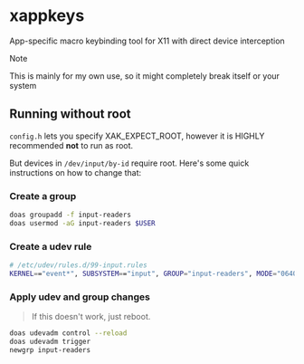 # xappkeys
App-specific macro keybinding tool for X11 with direct device interception

> [!NOTE]
> This is mainly for my own use, so it might completely break itself or your system

## Running without root

`config.h` lets you specify XAK_EXPECT_ROOT, however it is HIGHLY recommended **not** to run as root.

But devices in `/dev/input/by-id` require root. Here's some quick instructions on how to change that:

### Create a group

```sh
doas groupadd -f input-readers
doas usermod -aG input-readers $USER
```

### Create a udev rule

```sh
# /etc/udev/rules.d/99-input.rules
KERNEL=="event*", SUBSYSTEM=="input", GROUP="input-readers", MODE="0640"
```

### Apply udev and group changes

> If this doesn't work, just reboot.

```sh
doas udevadm control --reload
doas udevadm trigger
newgrp input-readers
```